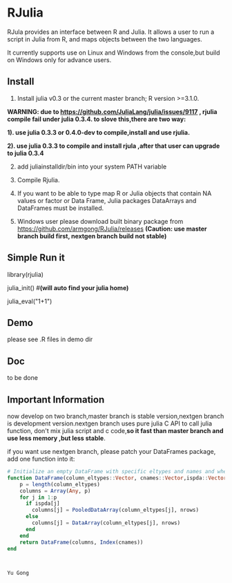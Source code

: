 RJulia
======

RJula provides an interface between R and Julia. It allows a user to run a script in Julia from R, and maps objects between the two languages.

It currently supports use on Linux and Windows from the console,but build on Windows only for advance users.

Install
-------------

1. Install julia v0.3 or the current master branch; R version >=3.1.0.

  **WARNING: due to https://github.com/JuliaLang/julia/issues/9117 , rjulia compile fail under julia 0.3.4. to slove this,there are two way:**
  
  **1). use julia 0.3.3 or 0.4.0-dev to compile,install and use rjulia.**
  
  **2). use julia 0.3.3 to compile and install rjula ,after that user can upgrade to julia 0.3.4**
 
2. add juliainstalldir/bin into your system PATH variable

3. Compile Rjulia.

4. If you want to be able to type map R or Julia objects that contain NA values or factor or Data Frame, Julia packages DataArrays and DataFrames must be installed.

5. Windows user please download built binary package from https://github.com/armgong/RJulia/releases  **(Caution: use master branch build first, nextgen branch build not stable)**

Simple Run it
------------- 
library(rjulia)

julia_init() #**(will auto find your julia home)**

julia_eval("1+1")

Demo
-------------

please see .R files in demo dir 

Doc
-------------
to be done

**Important Information**
-------------
now develop on two branch,master branch is stable version,nextgen branch is development version.nextgen branch uses pure julia C API to call julia function, don't mix julia script and c code,**so it  fast than master branch and use less memory ,but  less stable**.

if you want use nextgen branch, please patch your DataFrames package, add one function into it:
```julia
# Initialize an empty DataFrame with specific eltypes and names and whether is pooled data array
function DataFrame(column_eltypes::Vector, cnames::Vector,ispda::Vector, nrows::Integer)
    p = length(column_eltypes)
    columns = Array(Any, p)
    for j in 1:p
      if ispda[j]
        columns[j] = PooledDataArray(column_eltypes[j], nrows)
      else
        columns[j] = DataArray(column_eltypes[j], nrows)
      end  
    end
    return DataFrame(columns, Index(cnames))
end



Yu Gong
